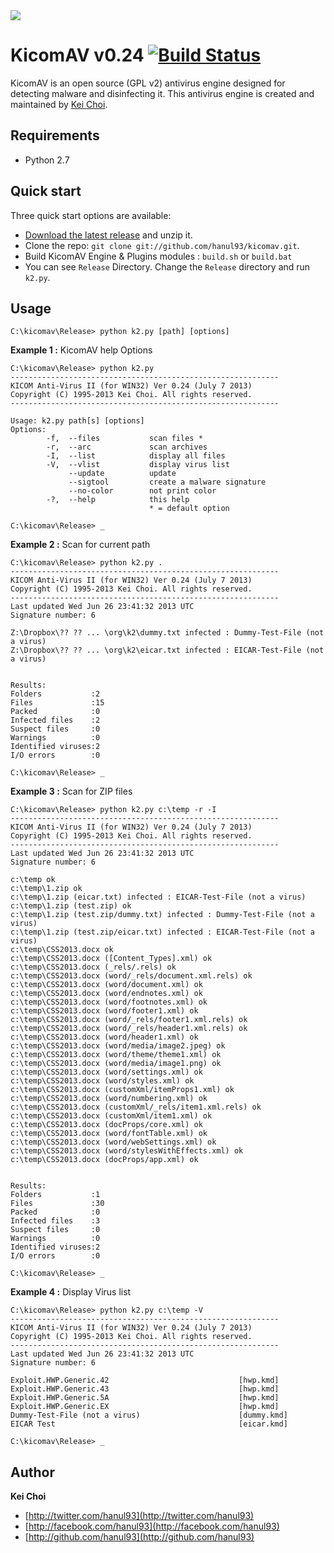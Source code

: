 <img src="https://dl.dropboxusercontent.com/u/5806441/safe_image.png">


# KicomAV v0.24 [![Build Status](https://secure.travis-ci.org/hanul93/kicomav.png)](http://travis-ci.org/hanul93/kicomav)

KicomAV is an open source (GPL v2) antivirus engine designed for detecting malware and disinfecting it. This antivirus engine is created and maintained by [Kei Choi](http://twitter.com/hanul93).


## Requirements

* Python 2.7


## Quick start

Three quick start options are available:

* [Download the latest release](https://github.com/hanul93/kicomav/archive/master.zip) and unzip it.
* Clone the repo: `git clone git://github.com/hanul93/kicomav.git`.
* Build KicomAV Engine & Plugins modules : `build.sh` or `build.bat`
* You can see `Release` Directory. Change the `Release` directory and run `k2.py`.



## Usage

```
C:\kicomav\Release> python k2.py [path] [options]
```

**Example 1 :** KicomAV help Options 

```
C:\kicomav\Release> python k2.py
------------------------------------------------------------
KICOM Anti-Virus II (for WIN32) Ver 0.24 (July 7 2013)
Copyright (C) 1995-2013 Kei Choi. All rights reserved.
------------------------------------------------------------

Usage: k2.py path[s] [options]
Options:
        -f,  --files           scan files *
        -r,  --arc             scan archives
        -I,  --list            display all files
        -V,  --vlist           display virus list
             --update          update
             --sigtool         create a malware signature
             --no-color        not print color
        -?,  --help            this help
                               * = default option

C:\kicomav\Release> _
```

**Example 2 :** Scan for current path

```
C:\kicomav\Release> python k2.py .
------------------------------------------------------------
KICOM Anti-Virus II (for WIN32) Ver 0.24 (July 7 2013)
Copyright (C) 1995-2013 Kei Choi. All rights reserved.
------------------------------------------------------------
Last updated Wed Jun 26 23:41:32 2013 UTC
Signature number: 6

Z:\Dropbox\?? ?? ... \org\k2\dummy.txt infected : Dummy-Test-File (not a virus)
Z:\Dropbox\?? ?? ... \org\k2\eicar.txt infected : EICAR-Test-File (not a virus)


Results:
Folders           :2
Files             :15
Packed            :0
Infected files    :2
Suspect files     :0
Warnings          :0
Identified viruses:2
I/O errors        :0

C:\kicomav\Release> _
```

**Example 3 :** Scan for ZIP files

```
C:\kicomav\Release> python k2.py c:\temp -r -I
------------------------------------------------------------
KICOM Anti-Virus II (for WIN32) Ver 0.24 (July 7 2013)
Copyright (C) 1995-2013 Kei Choi. All rights reserved.
------------------------------------------------------------
Last updated Wed Jun 26 23:41:32 2013 UTC
Signature number: 6

c:\temp ok
c:\temp\1.zip ok
c:\temp\1.zip (eicar.txt) infected : EICAR-Test-File (not a virus)
c:\temp\1.zip (test.zip) ok
c:\temp\1.zip (test.zip/dummy.txt) infected : Dummy-Test-File (not a virus)
c:\temp\1.zip (test.zip/eicar.txt) infected : EICAR-Test-File (not a virus)
c:\temp\CSS2013.docx ok
c:\temp\CSS2013.docx ([Content_Types].xml) ok
c:\temp\CSS2013.docx (_rels/.rels) ok
c:\temp\CSS2013.docx (word/_rels/document.xml.rels) ok
c:\temp\CSS2013.docx (word/document.xml) ok
c:\temp\CSS2013.docx (word/endnotes.xml) ok
c:\temp\CSS2013.docx (word/footnotes.xml) ok
c:\temp\CSS2013.docx (word/footer1.xml) ok
c:\temp\CSS2013.docx (word/_rels/footer1.xml.rels) ok
c:\temp\CSS2013.docx (word/_rels/header1.xml.rels) ok
c:\temp\CSS2013.docx (word/header1.xml) ok
c:\temp\CSS2013.docx (word/media/image2.jpeg) ok
c:\temp\CSS2013.docx (word/theme/theme1.xml) ok
c:\temp\CSS2013.docx (word/media/image1.png) ok
c:\temp\CSS2013.docx (word/settings.xml) ok
c:\temp\CSS2013.docx (word/styles.xml) ok
c:\temp\CSS2013.docx (customXml/itemProps1.xml) ok
c:\temp\CSS2013.docx (word/numbering.xml) ok
c:\temp\CSS2013.docx (customXml/_rels/item1.xml.rels) ok
c:\temp\CSS2013.docx (customXml/item1.xml) ok
c:\temp\CSS2013.docx (docProps/core.xml) ok
c:\temp\CSS2013.docx (word/fontTable.xml) ok
c:\temp\CSS2013.docx (word/webSettings.xml) ok
c:\temp\CSS2013.docx (word/stylesWithEffects.xml) ok
c:\temp\CSS2013.docx (docProps/app.xml) ok


Results:
Folders           :1
Files             :30
Packed            :0
Infected files    :3
Suspect files     :0
Warnings          :0
Identified viruses:2
I/O errors        :0

C:\kicomav\Release> _
```

**Example 4 :** Display Virus list

```
C:\kicomav\Release> python k2.py c:\temp -V
------------------------------------------------------------
KICOM Anti-Virus II (for WIN32) Ver 0.24 (July 7 2013)
Copyright (C) 1995-2013 Kei Choi. All rights reserved.
------------------------------------------------------------
Last updated Wed Jun 26 23:41:32 2013 UTC
Signature number: 6

Exploit.HWP.Generic.42                             [hwp.kmd]
Exploit.HWP.Generic.43                             [hwp.kmd]
Exploit.HWP.Generic.5A                             [hwp.kmd]
Exploit.HWP.Generic.EX                             [hwp.kmd]
Dummy-Test-File (not a virus)                      [dummy.kmd]
EICAR Test                                         [eicar.kmd]

C:\kicomav\Release> _
```

## Author

**Kei Choi**

+ [http://twitter.com/hanul93](http://twitter.com/hanul93)
+ [http://facebook.com/hanul93](http://facebook.com/hanul93)
+ [http://github.com/hanul93](http://github.com/hanul93)